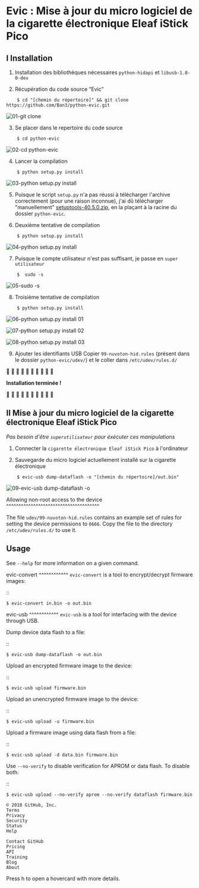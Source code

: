 # Evic : Mise à jour du micro logiciel de la cigarette électronique Eleaf iStick Pico

## I Installation

1) Installation des bibliothèques nécessaires ``python-hidapi`` et ``libusb-1.0-0-dev``

2) Récupération du code source “Evic”
```
    $ cd "[chemin du répertoire]" && git clone https://github.com/Ban3/python-evic.git
```
![01-git clone](https://raw.githubusercontent.com/KevinMinions/python-evic/master/.images/01-git%20clone.png)

3) Se placer dans le repertoire du code source
```
    $ cd python-evic
```
![02-cd python-evic](https://raw.githubusercontent.com/KevinMinions/python-evic/master/.images/02-cd%20python-evic.png)

4) Lancer la compilation
```
    $ python setup.py install
```
![03-python setup.py install](https://raw.githubusercontent.com/KevinMinions/python-evic/master/.images/03-python%20setup.py%20install.png)

5) Puisque le script ``setup.py`` n'a pas réussi à télécharger l'archive correctement (pour une raison inconnue), j'ai dû télécharger "manuellement" [setuptools-40.5.0.zip](https://pypi.python.org/packages/source/s/setuptools/setuptools-40.5.0.zip), en la plaçant à la racine du dossier ``python-evic``.

6) Deuxième tentative de compilation
```
    $ python setup.py install
```
![04-python setup.py install](https://raw.githubusercontent.com/KevinMinions/python-evic/master/.images/03bis-python%20setup.py%20install.png)

7) Puisque le compte utilisateur n'est pas suffisant, je passe en ``super utilisateur``
```
    $  sudo -s
```
![05-sudo -s](https://raw.githubusercontent.com/KevinMinions/python-evic/master/.images/05-sudo%20-s.png)

8) Troisième tentative de compilation
```
    $ python setup.py install
```
![06-python setup.py install 01](https://raw.githubusercontent.com/KevinMinions/python-evic/master/.images/06-python%20setup.py%20install%2001.png)

![07-python setup.py install 02](https://raw.githubusercontent.com/KevinMinions/python-evic/master/.images/07-python%20setup.py%20install%2002.png)

![08-python setup.py install 03](https://raw.githubusercontent.com/KevinMinions/python-evic/master/.images/08-python%20setup.py%20install%2003.png)

9) Ajouter les identifiants USB
Copier ``99-nuvoton-hid.rules`` (présent dans le dossier ``python-evic/udev/``) et le coller dans ``/etc/udev/rules.d/``

:hugs: :hugs: :hugs: :hugs: :hugs: :hugs: :hugs: :hugs: :hugs: :hugs:

**Installation terminée !**

:hugs: :hugs: :hugs: :hugs: :hugs: :hugs: :hugs: :hugs: :hugs: :hugs:


## II Mise à jour du micro logiciel de la cigarette électronique Eleaf iStick Pico
*Pas besoin d'être ``superutilisateur`` pour éxécuter ces manipulations*

1) Connecter la ``cigarette électronique Eleaf iStick Pico`` à l'ordinateur

2) Sauvegarde du micro logiciel actuellement installé sur la cigarette électronique
```
    $ evic-usb dump-dataflash -o "[chemin du répertoire]/out.bin"
```
![09-evic-usb dump-dataflash -o](https://raw.githubusercontent.com/KevinMinions/python-evic/master/.images/09-evic-usb%20dump-dataflash.png)








Allowing non-root access to the device
^^^^^^^^^^^^^^^^^^^^^^^^^^^^^^^^^^^^^^

The file ``udev/99-nuvoton-hid.rules`` contains an example set of rules for setting the device permissions to ``0666``.  Copy the file to the directory ``/etc/udev/rules.d/`` to use it.

Usage
-------
See  ``--help`` for more information on a given command.

evic-convert
^^^^^^^^^^^^
``evic-convert`` is a tool to encrypt/decrypt firmware images:

::

    $ evic-convert in.bin -o out.bin

evic-usb
^^^^^^^^^^^^
``evic-usb`` is a tool for interfacing with the device through USB.


Dump device data flash to a file:

::

    $ evic-usb dump-dataflash -o out.bin

Upload an encrypted firmware image to the device:

::

    $ evic-usb upload firmware.bin

Upload an unencrypted firmware image to the device:

::

    $ evic-usb upload -u firmware.bin

Upload a firmware image using data flash from a file:

::

    $ evic-usb upload -d data.bin firmware.bin

Use  ``--no-verify`` to disable verification for APROM or data flash. To disable both:

::

    $ evic-usb upload --no-verify aprom --no-verify dataflash firmware.bin

    © 2018 GitHub, Inc.
    Terms
    Privacy
    Security
    Status
    Help

    Contact GitHub
    Pricing
    API
    Training
    Blog
    About

Press h to open a hovercard with more details.
